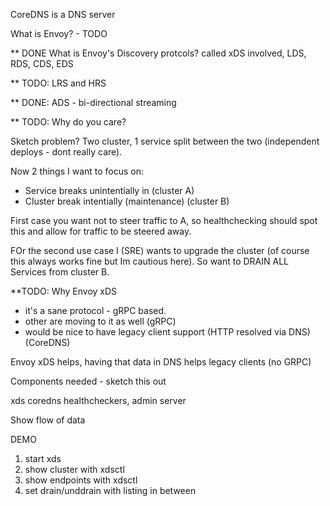 CoreDNS is a DNS server

What is Envoy? - TODO

** DONE
What is Envoy's Discovery protcols?
called xDS
involved, LDS, RDS, CDS, EDS

** TODO: LRS and HRS

** DONE: ADS - bi-directional streaming

** TODO: Why do you care?

Sketch problem? Two cluster, 1 service split between the two (independent deploys - dont really
care).

Now 2 things I want to focus on:

* Service breaks unintentially in (cluster A)
* Cluster break intentially (maintenance) (cluster B)

First case you want not to steer traffic to A, so healthchecking should spot this and allow for
traffic to be steered away.

FOr the second use case I (SRE) wants to upgrade the cluster (of course this always works fine but
Im cautious here). So want to DRAIN ALL Services from cluster B.

**TODO: Why Envoy xDS

* it's a sane protocol - gRPC based.
* other are moving to it as well (gRPC)
* would be nice to have legacy client support (HTTP resolved via DNS) (CoreDNS)

Envoy xDS helps, having that data in DNS helps legacy clients (no GRPC)

Components needed - sketch this out

xds coredns
healthcheckers, admin server

Show flow of data

DEMO

1. start xds
2. show cluster with xdsctl
3. show endpoints with xdsctl
4. set drain/unddrain with listing in between

